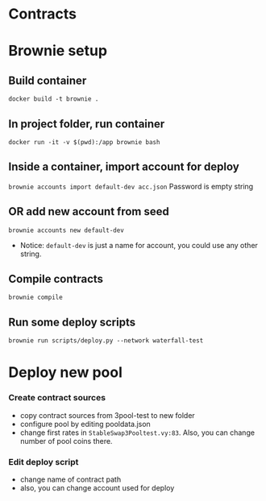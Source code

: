 # Contracts

# Brownie setup

## Build container

`docker build -t brownie .`

## In project folder, run container

`docker run -it -v $(pwd):/app brownie bash `

## Inside a container, import account for deploy
`brownie accounts import default-dev acc.json` Password is empty string
## OR add new account from seed
`brownie accounts new default-dev` 
* Notice: `default-dev` is just a name for account, you could use any other string.

## Compile contracts
`brownie compile`

## Run some deploy scripts

`brownie run scripts/deploy.py --network waterfall-test`


# Deploy new pool

### Create contract sources
* copy contract sources from 3pool-test to new folder
* configure pool by editing pooldata.json
* change first rates in `StableSwap3Pooltest.vy:83`. Also, you can change number of pool coins there.

### Edit deploy script
* change name of contract path
* also, you can change account used for deploy
